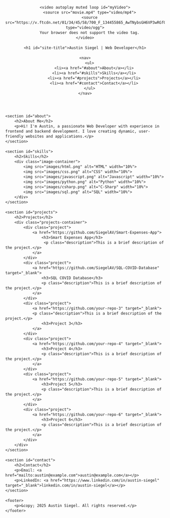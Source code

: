 <html lang="en">
<head>
    <meta charset="UTF-8">
    <meta name="viewport" content="width=device-width, initial-scale=1.0">
    <title>Austin Siegel | Web Developer</title>
    <link rel="stylesheet" href="styles.css">
</head>
<body>
<header>

    <video autoplay muted loop id="myVideo">
        <source src="movie.mp4" type="video/mp4">
        <source src="https://v.ftcdn.net/01/34/45/58/700_F_134455865_AwTNybsGH6VP3wRGfQQNomkQI9xN8PP9_ST.mp4" type="video/ogg">
        Your browser does not support the video tag.
    </video>

    <h1 id="site-title">Austin Siegel | Web Developer</h1>

    <nav>
        <ul>
            <li><a href="#about">About</a></li>
            <li><a href="#skills">Skills</a></li>
            <li><a href="#projects">Projects</a></li>
            <li><a href="#contact">Contact</a></li>
        </ul>
    </nav>
</header>

    <section id="about">
        <h2>About Me</h2>
        <p>Hi! I'm Austin, a passionate Web Developer with experience in frontend and backend development. I love creating dynamic, user-friendly websites and applications.</p>
    </section>

    <section id="skills">
        <h2>Skills</h2>
        <div class="image-container">
            <img src="images/html.png" alt="HTML" width="10%">
            <img src="images/css.png" alt="CSS" width="10%">
            <img src="images/javascript.png" alt="Javascript" width="10%">
            <img src="images/python.png" alt="Python" width="10%">
            <img src="images/csharp.png" alt="C-Sharp" width="10%">
            <img src="images/sql.png" alt="SQL" width="10%">
        </div>
    </section>

    <section id="projects">
        <h2>Projects</h2>
        <div class="projects-container">
            <div class="project">
                <a href="https://github.com/SiegelAV/Smart-Expenses-App">
                    <h3>Smart Expenses App</h3>
                     <p class="description">This is a brief description of the project.</p>
                </a>
            </div>
            <div class="project">
                <a href="https://github.com/SiegelAV/SQL-COVID-Database" target="_blank">
                    <h3>SQL COVID Database</h3>
                    <p class="description">This is a brief description of the project.</p>
                </a>
            </div>
            <div class="project">
                <a href="https://github.com/your-repo-3" target="_blank">
                <p class="description">This is a brief description of the project.</p>
                    <h3>Project 3</h3>
                </a>
            </div>
            <div class="project">
                <a href="https://github.com/your-repo-4" target="_blank">
                    <h3>Project 4</h3>
                    <p class="description">This is a brief description of the project.</p>
                </a>
            </div>
            <div class="project">
                <a href="https://github.com/your-repo-5" target="_blank">
                    <h3>Project 5</h3>
                    <p class="description">This is a brief description of the project.</p>
                </a>
            </div>
            <div class="project">
                <a href="https://github.com/your-repo-6" target="_blank">
                    <h3>Project 6</h3>
                    <p class="description">This is a brief description of the project.</p>
                </a>
            </div>
        </div>
    </section>

    <section id="contact">
        <h2>Contact</h2>
        <p>Email: <a href="mailto:austin@example.com">austin@example.com</a></p>
        <p>LinkedIn: <a href="https://www.linkedin.com/in/austin-siegel" target="_blank">linkedin.com/in/austin-siegel</a></p>
    </section>

    <footer>
        <p>&copy; 2025 Austin Siegel. All rights reserved.</p>
    </footer>
</body>
</html>
